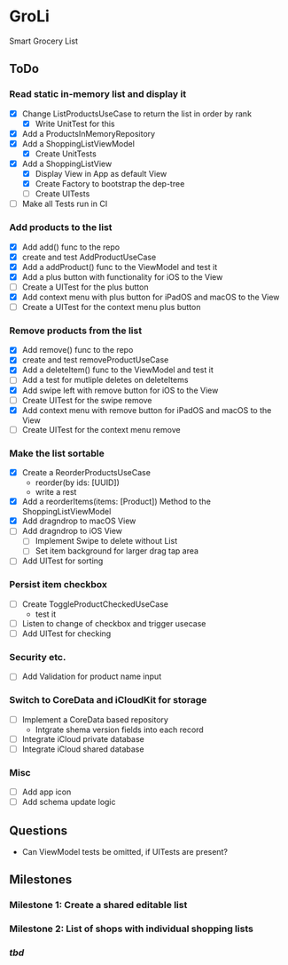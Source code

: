 # GroLi
Smart Grocery List

## ToDo
### Read static in-memory list and display it
- [x] Change ListProductsUseCase to return the list in order by rank
  - [x] Write UnitTest for this
- [x] Add a ProductsInMemoryRepository
- [x] Add a ShoppingListViewModel
  - [x] Create UnitTests
- [x] Add a ShoppingListView
  - [x] Display View in App as default View
  - [x] Create Factory to bootstrap the dep-tree
  - [ ] Create UITests
- [ ] Make all Tests run in CI
 
### Add products to the list
- [x] Add add() func to the repo
- [x] create and test AddProductUseCase
- [x] Add a addProduct() func to the ViewModel and test it
- [x] Add a plus button with functionality for iOS to the View
- [ ] Create a UITest for the plus button 
- [x] Add context menu with plus button for iPadOS and macOS to the View
- [ ] Create a UITest for the context menu plus button 

### Remove products from the list
- [x] Add remove() func to the repo
- [x] create and test removeProductUseCase
- [x] Add a deleteItem() func to the ViewModel and test it
- [ ] Add a test for mutliple deletes on deleteItems
- [x] Add swipe left with remove button for iOS to the View
- [ ] Create UITest for the swipe remove
- [x] Add context menu with remove button for  iPadOS and macOS to the View
- [ ] Create UITest for the context menu remove

### Make the list sortable
- [x] Create a ReorderProductsUseCase
  - reorder(by ids: [UUID])
  - write a rest
- [x] Add a reorderItems(items: [Product]) Method to the ShoppingListViewModel
- [x] Add dragndrop to macOS View
- [ ] Add dragndrop to iOS View
  - [ ] Implement Swipe to delete without List
  - [ ] Set item background for larger drag tap area
- [ ] Add UITest for sorting
  
### Persist item checkbox
- [ ] Create ToggleProductCheckedUseCase
  - test it
- [ ] Listen to change of checkbox and trigger usecase
- [ ] Add UITest for checking

### Security etc.
- [ ] Add Validation for product name input

### Switch to CoreData and iCloudKit for storage
- [ ] Implement a CoreData based repository
  - Intgrate shema version fields into each record
- [ ] Integrate iCloud private database
- [ ] Integrate iCloud shared database

### Misc
- [ ] Add app icon
- [ ] Add schema update logic

## Questions
- Can ViewModel tests be omitted, if UITests are present?

## Milestones
### Milestone 1: Create a shared editable list 
### Milestone 2: List of shops with individual shopping lists
### _tbd_
